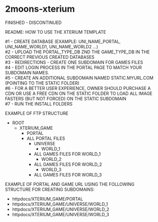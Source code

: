 # 2moons-xterium
FINISHED - DISCONTINUED

README: HOW TO USE THE XTERIUM TEMPLATE

#1 - CREATE DATABASE (EXAMPLE: UNI_NAME_PORTAL, UNI_NAME_WORLD1, UNI_NAME_WORLD2 ...)<br>
#2 - UPLOAD THE PORTAL_TYPE_DB ZND THE GAME_TYPE_DB IN THE CORRECT PREVIOUS CREATED DATABASES<br>
#3 - REDIRECTIONS - CREATE ONE SUBDOMAIN FOR GAMES FILES<br>
#4 - EDIT LOGIN PROCESS IN THE PORTAL PAGE TO MATCH YOUR SUBDOMAIN NAMES.<br>
#5 - CREATE AN ADDITIONAL SUBDOMAIN NAMED STATIC.MYURL.COM (POINTING TO THE STATIC FOLDER)<br>
#6 - FOR A BETTER USER EXPERIENCE, OWNER SHOULD PURCHASE A CDN OR USE A FREE CDN ON THE STATIC FOLDER TO LOAD ALL IMAGE FASTERS (BUT NOT FORCED) ON THE STATIC SUBDOMAIN<br>
#7 - RUN THE INSTALL FOLDERS


EXAMPLE OF FTP STRUCTURE

- ROOT
	- XTERIUM_GAME
		- PORTAL
      - ALL PORTAL FILES
		- UNIVERSE
			- WORLD_1
        - ALL GAMES FILES FOR WORLD_1
			- WORLD_2
        - ALL GAMES FILES FOR WORLD_2
			- WORLD_3
        - ALL GAMES FILES FOR WORLD_3
			
EXAMPLE OF PORTAL AND GAME URL USING THE FOLLOWING STRUCTURE FOR CREATING SUBDOMAINS:
- httpdocs/XTERIUM_GAME/PORTAL
- httpdocs/XTERIUM_GAME/UNIVERSE/WORLD_1
- httpdocs/XTERIUM_GAME/UNIVERSE/WORLD_2
- httpdocs/XTERIUM_GAME/UNIVERSE/WORLD_3
			
			
